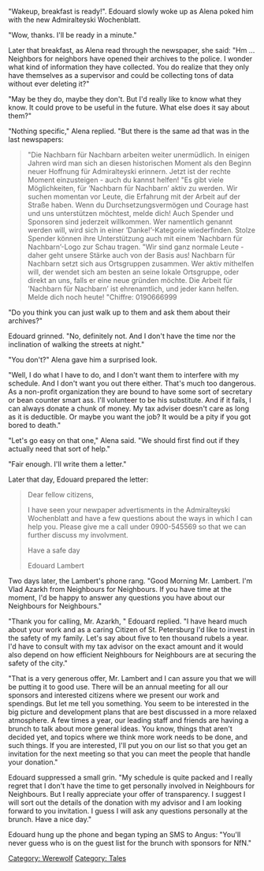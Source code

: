 "Wakeup, breakfast is ready\!". Edouard slowly woke up as Alena poked
him with the new Admiralteyski Wochenblatt.

"Wow, thanks. I'll be ready in a minute."

Later that breakfast, as Alena read through the newspaper, she said: "Hm
... Neighbors for neighbors have opened their archives to the police. I
wonder what kind of information they have collected. You do realize that
they only have themselves as a supervisor and could be collecting tons
of data without ever deleting it?"

"May be they do, maybe they don't. But I'd really like to know what they
know. It could prove to be useful in the future. What else does it say
about them?"

"Nothing specific," Alena replied. "But there is the same ad that was in
the last newspapers:

> "Die Nachbarn für Nachbarn arbeiten weiter unermüdlich. In einigen
> Jahren wird man sich an diesen historischen Moment als den Beginn
> neuer Hoffnung für Admiralteyski erinnern. Jetzt ist der rechte Moment
> einzusteigen - auch du kannst helfen\!
> "Es gibt viele Möglichkeiten, für ’Nachbarn für Nachbarn’ aktiv zu
> werden. Wir suchen momentan vor Leute, die Erfahrung mit der Arbeit
> auf der Straße haben. Wenn du Durchsetzungsvermögen und Courage hast
> und uns unterstützen möchtest, melde dich\! Auch Spender und Sponsoren
> sind jederzeit willkommen. Wer namentlich genannt werden will, wird
> sich in einer ’Danke\!’-Kategorie wiederfinden. Stolze Spender können
> ihre Unterstützung auch mit einem ’Nachbarn für Nachbarn’-Logo zur
> Schau tragen.
> "Wir sind ganz normale Leute - daher geht unsere Stärke auch von der
> Basis aus\! Nachbarn für Nachbarn setzt sich aus Ortsgruppen zusammen.
> Wer aktiv mithelfen will, der wendet sich am besten an seine lokale
> Ortsgruppe, oder direkt an uns, falls er eine neue gründen möchte. Die
> Arbeit für ’Nachbarn für Nachbarn’ ist ehrenamtlich, und jeder kann
> helfen. Melde dich noch heute\!
> "Chiffre: 0190666999

"Do you think you can just walk up to them and ask them about their
archives?"

Edouard grinned. "No, definitely not. And I don't have the time nor the
inclination of walking the streets at night."

"You don't?" Alena gave him a surprised look.

"Well, I do what I have to do, and I don't want them to interfere with
my schedule. And I don't want you out there either. That's much too
dangerous. As a non-profit organization they are bound to have some sort
of secretary or bean counter smart ass. I'll volunteer to be his
substitute. And if it fails, I can always donate a chunk of money. My
tax adviser doesn't care as long as it is deductible. Or maybe you want
the job? It would be a pity if you got bored to death."

"Let's go easy on that one," Alena said. "We should first find out if
they actually need that sort of help."

"Fair enough. I'll write them a letter."

Later that day, Edouard prepared the letter:

> Dear fellow citizens,
>
> I have seen your newpaper advertisments in the Admiralteyski
> Wochenblatt and have a few questions about the ways in which I can
> help you. Please give me a call under 0900-545569 so that we can
> further discuss my involvment.
>
> Have a safe day
>
> Edouard Lambert

Two days later, the Lambert's phone rang. "Good Morning Mr. Lambert. I'm
Vlad Azarkh from Neighbours for Neighbours. If you have time at the
moment, I'd be happy to answer any questions you have about our
Neighbours for Neighbours."

"Thank you for calling, Mr. Azarkh, " Edouard replied. "I have heard
much about your work and as a caring Citizen of St. Petersburg I'd like
to invest in the safety of my family. Let's say about five to ten
thousand rubels a year. I'd have to consult with my tax advisor on the
exact amount and it would also depend on how efficient Neighbours for
Neighbours are at securing the safety of the city."

"That is a very generous offer, Mr. Lambert and I can assure you that we
will be putting it to good use. There will be an annual meeting for all
our sponsors and interested citizens where we present our work and
spendings. But let me tell you something. You seem to be interested in
the big picture and development plans that are best discussed in a more
relaxed atmosphere. A few times a year, our leading staff and friends
are having a brunch to talk about more general ideas. You know, things
that aren't decided yet, and topics where we think more work needs to be
done, and such things. If you are interested, I'll put you on our list
so that you get an invitation for the next meeting so that you can meet
the people that handle your donation."

Edouard suppressed a small grin. "My schedule is quite packed and I
really regret that I don't have the time to get personally involved in
Neighbours for Neighbours. But I really appreciate your offer of
transparency. I suggest I will sort out the details of the donation with
my advisor and I am looking forward to you invitation. I guess I will
ask any questions personally at the brunch. Have a nice day."

Edouard hung up the phone and began typing an SMS to Angus: "You'll
never guess who is on the guest list for the brunch with sponsors for
NfN."

[Category: Werewolf](Category:_Werewolf "wikilink") [Category:
Tales](Category:_Tales "wikilink")